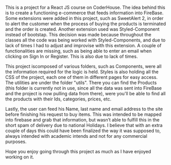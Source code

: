 This is a project for a React JS course on CoderHouse. The idea behind this is to create a functioning e-commerce that feeds information into FireBase. 
Some extensions were added in this project, such as SweetAlert 2, in order to alert the customer when the process of buying the products is terminated and the order is created.
Another extension used was Styled-Component instead of bootstap. This decision was made because throughout the classes all the code was being worked with Styled-Components, and due to lack of times I had to adjust and improvise with this extension. 
A couple of functionalities are missing, such as being able to enter an email when clicking on Sign In or Register. This is also due to lack of times.

This project iscomposed of various folders, such as Components, were all the information required for the logic is held. Styles is also holding all the CSS of the project, each one of them in different pages for easy access. 
The utilities are under the folder "utils". There you can find the Products (this folder is currently not in use, since all the data was sent into FireBase and the project is now pulling data from there), were you'll be able to find all the products with their Ids, categories, prices, etc.

Lastly, the user can feed his Name, last name and email address to the site before finishing his request to buy items. This was intended to be mapped into firebase and grab that information, but wasn’t able to fulfill this in the short spam of delivery due to national Holidays. 
I believe that with an extra couple of days this could have been finalized the way it was supposed to, always intended with academic intends and not for any commercial purposes. 

Hope you enjoy going through this project as much as I have enjoyed working on it.
